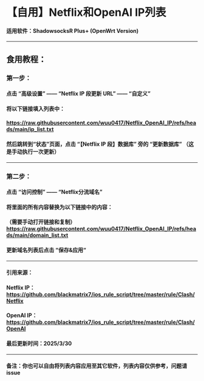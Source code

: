 # 【自用】Netflix和OpenAI IP列表

#### 适用软件：ShadowsocksR Plus+ (OpenWrt Version)

---

## 食用教程：

### 第一步：

#### 点击 “高级设置” —— “Netflix IP 段更新 URL” —— “自定义”

#### 将以下链接填入列表中：

#### https://raw.githubusercontent.com/wuu0417/Netflix_OpenAI_IP/refs/heads/main/ip_list.txt

#### 然后跳转到“状态”页面，点击 “【Netflix IP 段】数据库” 旁的 “更新数据库” （这是手动执行一次更新）

---

### 第二步：

#### 点击 “访问控制” —— “Netflix分流域名”

#### 将里面的所有内容替换为以下链接中的内容：

#### （需要手动打开链接和复制）https://raw.githubusercontent.com/wuu0417/Netflix_OpenAI_IP/refs/heads/main/domain_list.txt

#### 更新域名列表后点击 “保存&应用“

---

#### 引用来源：

#### Netflix IP：https://github.com/blackmatrix7/ios_rule_script/tree/master/rule/Clash/Netflix

#### OpenAI IP： https://github.com/blackmatrix7/ios_rule_script/tree/master/rule/Clash/OpenAI

#### 最后更新时间：2025/3/30

---

#### 备注：你也可以自由将列表内容应用至其它软件，列表内容仅供参考，问题请issue
